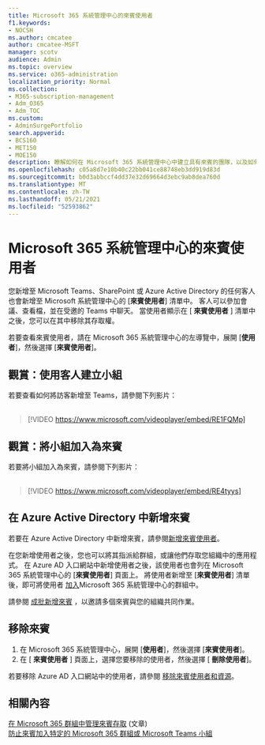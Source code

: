 ```yaml
---
title: Microsoft 365 系統管理中心的來賓使用者
f1.keywords:
- NOCSH
ms.author: cmcatee
author: cmcatee-MSFT
manager: scotv
audience: Admin
ms.topic: overview
ms.service: o365-administration
localization_priority: Normal
ms.collection:
- M365-subscription-management
- Adm_O365
- Adm_TOC
ms.custom:
- AdminSurgePortfolio
search.appverid:
- BCS160
- MET150
- MOE150
description: 瞭解如何在 Microsoft 365 系統管理中心中建立具有來賓的團隊，以及如何將團隊加入為來賓。
ms.openlocfilehash: c05a8d7e10b40c22bb041ce88748eb3dd919d83d
ms.sourcegitcommit: b0d3abbccf4dd37e32d69664d3ebc9ab8dea760d
ms.translationtype: MT
ms.contentlocale: zh-TW
ms.lasthandoff: 05/21/2021
ms.locfileid: "52593862"
---
```

# <a name="guest-users-in-microsoft-365-admin-center"></a>Microsoft 365 系統管理中心的來賓使用者

您新增至 Microsoft Teams、SharePoint 或 Azure Active Directory 的任何客人也會新增至 Microsoft 系統管理中心的 [**來賓使用者**] 清單中。 客人可以參加會議、查看檔，並在受邀的 Teams 中聊天。
當使用者顯示在 [ **來賓使用者** ] 清單中之後，您可以在其中移除其存取權。

若要查看來賓使用者，請在 Microsoft 365 系統管理中心的左導覽中，展開 [**使用者**]，然後選擇 [**來賓使用者**]。

## <a name="watch-create-a-team-with-guests"></a>觀賞：使用客人建立小組

若要查看如何將訪客新增至 Teams，請參閱下列影片： <br><br>

> [!VIDEO https://www.microsoft.com/videoplayer/embed/RE1FQMp]

## <a name="watch-join-a-team-as-a-guest"></a>觀賞：將小組加入為來賓

若要將小組加入為來賓，請參閱下列影片：<br><br>

> [!VIDEO https://www.microsoft.com/videoplayer/embed/RE4tyys]

## <a name="add-guests-in-azure-active-directory"></a>在 Azure Active Directory 中新增來賓

若要在 Azure Active Directory 中新增來賓，請參閱[新增來賓使用者](/azure/active-directory/b2b/b2b-quickstart-add-guest-users-portal)。

在您新增使用者之後，您也可以將其指派給群組，或讓他們存取您組織中的應用程式。 在 Azure AD 入口網站中新增使用者之後，該使用者也會列在 Microsoft 365 系統管理中心的 [**來賓使用者**] 頁面上。
將使用者新增至 [**來賓使用者**] 清單後，即可將使用者 [加入](../create-groups/manage-guest-access-in-groups.md#add-guests-to-a-microsoft-365-group-from-the-admin-center)Microsoft 365 系統管理中心的群組中。

請參閱 [成批新增來賓](/azure/active-directory/b2b/tutorial-bulk-invite) ，以邀請多個來賓與您的組織共同作業。

## <a name="remove-a-guest"></a>移除來賓

1. 在 Microsoft 365 系統管理中心，展開 [**使用者**]，然後選擇 [**來賓使用者**]。
1. 在 [ **來賓使用者** ] 頁面上，選擇您要移除的使用者，然後選擇 [ **刪除使用者**]。 

若要移除 Azure AD 入口網站中的使用者，請參閱 [移除來賓使用者和資源](/azure/active-directory/b2b/b2b-quickstart-add-guest-users-portal#clean-up-resources)。

## <a name="related-content"></a>相關內容

[在 Microsoft 365 群組中管理來賓存取](../create-groups/manage-guest-access-in-groups.md) (文章) \
[防止來賓加入特定的 Microsoft 365 群組或 Microsoft Teams 小組](../../solutions/per-group-guest-access.md)